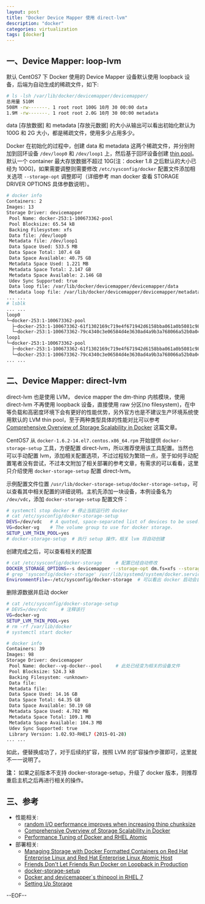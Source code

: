 ```yaml
---
layout: post
title: "Docker Device Mapper 使用 direct-lvm"
description: "docker"
categories: virtualization
tags: [docker]
---
```


## 一、Device Mapper: loop-lvm

默认 CentOS7 下 Docker 使用的 Device Mapper 设备默认使用 loopback 设备，后端为自动生成的稀疏文件，如下:

``` bash
# ls -lsh /var/lib/docker/devicemapper/devicemapper/
总用量 510M
508M -rw-------. 1 root root 100G 10月 30 00:00 data
1.9M -rw-------. 1 root root 2.0G 10月 30 00:00 metadata
```

data [存放数据] 和 metadata [存放元数据] 的大小从输出可以看出初始化默认为 100G 和 2G 大小，都是稀疏文件，使用多少占用多少。

Docker 在初始化的过程中，创建 data 和 metadata 这两个稀疏文件，并分别附加到回环设备 `/dev/loop0` 和 `/dev/loop1` 上，然后基于回环设备创建 [thin pool](https://www.kernel.org/doc/Documentation/device-mapper/thin-provisioning.txt)。 默认一个 container 最大存放数据不超过 10G[注：docker 1.8 之后默认的大小已经为 100G]，如果需要调整则需要修改 `/etc/sysconfig/docker` 配置文件添加相关选项 `--storage-opt` 调整即可（详细参考 man docker 查看 STORAGE DRIVER OPTIONS 具体参数说明）。

``` bash
# docker info
Containers: 2
Images: 13
Storage Driver: devicemapper
 Pool Name: docker-253:1-100673362-pool
 Pool Blocksize: 65.54 kB
 Backing Filesystem: xfs
 Data file: /dev/loop0
 Metadata file: /dev/loop1
 Data Space Used: 533.5 MB
 Data Space Total: 107.4 GB
 Data Space Available: 40.75 GB
 Metadata Space Used: 1.221 MB
 Metadata Space Total: 2.147 GB
 Metadata Space Available: 2.146 GB
 Udev Sync Supported: true
 Data loop file: /var/lib/docker/devicemapper/devicemapper/data
 Metadata loop file: /var/lib/docker/devicemapper/devicemapper/metadata
... ...
# lsblk
... ...
loop0                                                                                         7:0    0  100G  0 loop
└─docker-253:1-100673362-pool                                                               252:0    0  100G  0 dm
  ├─docker-253:1-100673362-61f1302169c719e4f671942d6158bba061a0b5081c98d40e8ca9749f1a521ca4 252:1    0   10G  0 dm
  └─docker-253:1-100673362-79c4340c3e06584d4e3630ad4a9b3a768066a52b0a04c9cb7bffa0b45bec8747 252:2    0   10G  0 dm
loop1                                                                                         7:1    0    2G  0 loop
└─docker-253:1-100673362-pool                                                               252:0    0  100G  0 dm
  ├─docker-253:1-100673362-61f1302169c719e4f671942d6158bba061a0b5081c98d40e8ca9749f1a521ca4 252:1    0   10G  0 dm
  └─docker-253:1-100673362-79c4340c3e06584d4e3630ad4a9b3a768066a52b0a04c9cb7bffa0b45bec8747 252:2    0   10G  0 dm
... ...
```

## 二、Device Mapper: direct-lvm

direct-lvm 也是使用 LVM， device mapper the dm-thinp 内核模块，使用 direct-lvm 不再使用 loopback 设备，直接使用 raw 分区(no filesystem)，在中等负载和高密度环境下会有更好的性能优势，另外官方也是不建议生产环境系统使用默认的 LVM thin pool，至于两种类型具体的性能对比可以参考 [Comprehensive Overview of Storage Scalability in Docker](https://developerblog。redhat。com/2014/09/30/overview-storage-scalability-docker/) 这篇文章。

CentOS7 从 `docker-1.6.2-14.el7.centos.x86_64.rpm` 开始提供 `docker-storage-setup` 工具，方便配置 direct-lvm，所以推荐使用该工具配置。当然也可以手动配置 lvm，添加相关配置选项，不过过程较为繁琐一点，至于如何手动配置笔者没有尝试，不过本文附加了相关部署的参考文章，有需求的可以看看，这里只介绍使用 `docker-storage-setup` 配置 direct-lvm。

示例配置文件位置 `/usr/lib/docker-storage-setup/docker-storage-setup`，可以查看其中相关配置的详细说明。主机先添加一块设备，本例设备名为 `/dev/vdc`，添加 `docker-storage-setup` 配置文件：

``` bash
# systemctl stop docker # 停止当前运行的 docker
# cat /etc/sysconfig/docker-storage-setup
DEVS=/dev/vdc   # A quoted, space-separated list of devices to be used.
VG=docker-vg    # The volume group to use for docker storage.
SETUP_LVM_THIN_POOL=yes
# docker-storage-setup  # 执行 setup 操作，相关 lvm 将自动创建
```

创建完成之后，可以查看相关的配置

``` bash
# cat /etc/sysconfig/docker-storage     # 配置已经自动修改
DOCKER_STORAGE_OPTIONS=-s devicemapper --storage-opt dm.fs=xfs --storage-opt dm.thinpooldev=/dev/mapper/docker--vg-docker--pool
# grep 'sysconfig/docker-storage' /usr/lib/systemd/system/docker.service
EnvironmentFile=-/etc/sysconfig/docker-storage  # 可以看出 docker 启动会自动加载该配置文件
```

删除源数据并启动 docker

``` bash
# cat /etc/sysconfig/docker-storage-setup
# DEVS=/dev/vdc     # 注释该行
VG=docker-vg
SETUP_LVM_THIN_POOL=yes
# rm -rf /var/lib/docker
# systemctl start docker
```

``` bash
# docker info
Containers: 39
Images: 98
Storage Driver: devicemapper
 Pool Name: docker--vg-docker--pool     # 此处已经变为相关的设备文件
 Pool Blocksize: 524.3 kB
 Backing Filesystem: <unknown>
 Data file:
 Metadata file:
 Data Space Used: 14.16 GB
 Data Space Total: 64.35 GB
 Data Space Available: 50.19 GB
 Metadata Space Used: 4.702 MB
 Metadata Space Total: 109.1 MB
 Metadata Space Available: 104.3 MB
 Udev Sync Supported: true
 Library Version: 1.02.93-RHEL7 (2015-01-28)
... ...
```

如此，便替换成功了，对于后续的扩容，按照 LVM 的扩容操作步骤即可，这里就不一一说明了。

__注：__ 如果之前版本不支持 docker-storage-setup，升级了 docker 版本，则推荐重启主机之后再进行相关的操作。

## 三、参考

* 性能相关:
    * [random I/O performance improves when increasing thinp chunksize](https://github.com/projectatomic/docker-storage-setup/issues/31#issuecomment-104387530)
    * [Comprehensive Overview of Storage Scalability in Docker](https://developerblog.redhat.com/2014/09/30/overview-storage-scalability-docker/)
    * [Performance Tuning of Docker and RHEL Atomic](http://devconf.cz/files/slides2015/friday/Performance%20Tuning%20of%20Docker%20and%20RHEL%20Atomic.pdf)
* 部署相关:
    * [Managing Storage with Docker Formatted Containers on Red Hat Enterprise Linux and Red Hat Enterprise Linux Atomic Host](https://access.redhat.com/articles/1492923)
    * [Friends Don't Let Friends Run Docker on Loopback in Production](http://www.projectatomic.io/blog/2015/06/notes-on-fedora-centos-and-docker-storage-drivers/)
    * [docker-storage-setup](https://ekuric.wordpress.com/2015/07/17/docker-storage-setup/)
    * [Docker and devicemapper`s thinpool in RHEL 7](http://unpoucode.blogspot.hk/2015/06/docker-and-devicemappers-thinpool-in。html)
    * [Setting Up Storage](http://www.projectatomic.io/docs/docker-storage-recommendation/)

--EOF--

